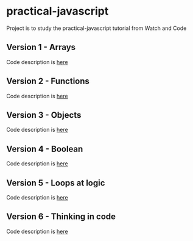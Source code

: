 # practical-javascript

Project is to study the practical-javascript tutorial from Watch and Code

## Version 1 - Arrays

Code description is [here](https://github.com/ekaterinaasf/practical-javascript/blob/master/arrays.js)

## Version 2 - Functions

Code description is [here](https://github.com/ekaterinaasf/practical-javascript/blob/master/functions.js)

## Version 3 - Objects

Code description is [here](https://github.com/ekaterinaasf/practical-javascript/blob/master/objects.js)

## Version 4 - Boolean

Code description is [here](https://github.com/ekaterinaasf/practical-javascript/blob/master/boolean.js)

## Version 5 - Loops at logic

Code description is [here](https://github.com/ekaterinaasf/practical-javascript/blob/master/loops.js)

## Version 6 - Thinking in code

Code description is [here](https://github.com/ekaterinaasf/practical-javascript/blob/master/thinking.js)

